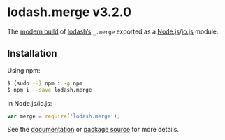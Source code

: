 # lodash.merge v3.2.0

The [modern build](https://github.com/lodash/lodash/wiki/Build-Differences) of [lodash’s](https://lodash.com/) `_.merge` exported as a [Node.js](http://nodejs.org/)/[io.js](https://iojs.org/) module.

## Installation

Using npm:

```bash
$ {sudo -H} npm i -g npm
$ npm i --save lodash.merge
```

In Node.js/io.js:

```js
var merge = require('lodash.merge');
```

See the [documentation](https://lodash.com/docs#merge) or [package source](https://github.com/lodash/lodash/blob/3.2.0-npm-packages/lodash.merge) for more details.
